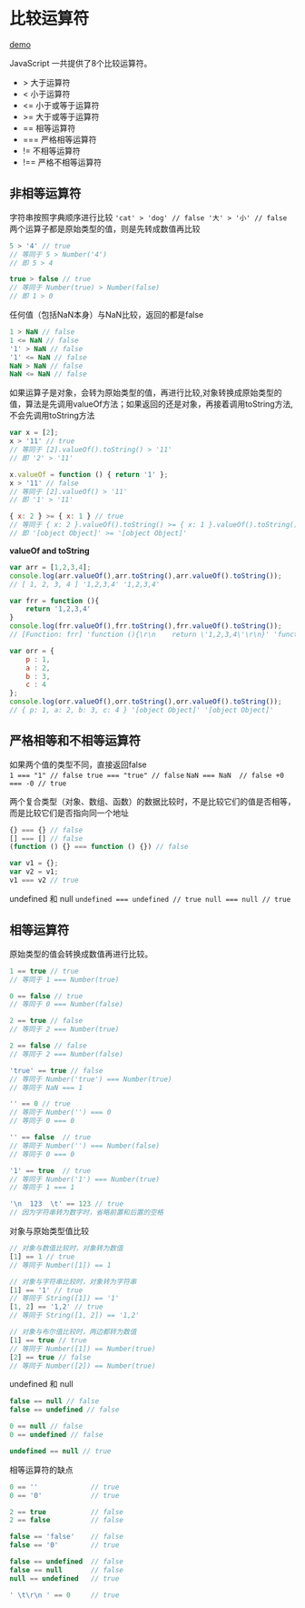 # 比较运算符

[demo](comparison.js)

JavaScript 一共提供了8个比较运算符。

- &gt; 大于运算符
- < 小于运算符
- <= 小于或等于运算符
- &gt;= 大于或等于运算符
- == 相等运算符
- === 严格相等运算符
- != 不相等运算符
- !== 严格不相等运算符

## 非相等运算符

字符串按照字典顺序进行比较 `'cat' > 'dog' // false '大' > '小' // false`
两个运算子都是原始类型的值，则是先转成数值再比较  

```javascript
5 > '4' // true
// 等同于 5 > Number('4')
// 即 5 > 4

true > false // true
// 等同于 Number(true) > Number(false)
// 即 1 > 0
```

任何值（包括NaN本身）与NaN比较，返回的都是false

```javascript
1 > NaN // false
1 <= NaN // false
'1' > NaN // false
'1' <= NaN // false
NaN > NaN // false
NaN <= NaN // false
```

如果运算子是对象，会转为原始类型的值，再进行比较,对象转换成原始类型的值，算法是先调用valueOf方法；如果返回的还是对象，再接着调用toString方法,不会先调用toString方法  

```javascript
var x = [2];
x > '11' // true
// 等同于 [2].valueOf().toString() > '11'
// 即 '2' > '11'

x.valueOf = function () { return '1' };
x > '11' // false
// 等同于 [2].valueOf() > '11'
// 即 '1' > '11'

{ x: 2 } >= { x: 1 } // true
// 等同于 { x: 2 }.valueOf().toString() >= { x: 1 }.valueOf().toString()
// 即 '[object Object]' >= '[object Object]'
```

**valueOf and toString**

```javascript
var arr = [1,2,3,4];
console.log(arr.valueOf(),arr.toString(),arr.valueOf().toString());
// [ 1, 2, 3, 4 ] '1,2,3,4' '1,2,3,4'

var frr = function (){
    return '1,2,3,4'
}
console.log(frr.valueOf(),frr.toString(),frr.valueOf().toString());
// [Function: frr] 'function (){\r\n    return \'1,2,3,4\'\r\n}' 'function (){\r\n    return \'1,2,3,4\'\r\n}'

var orr = {
    p : 1,
    a : 2,
    b : 3,
    c : 4
};
console.log(orr.valueOf(),orr.toString(),orr.valueOf().toString());
// { p: 1, a: 2, b: 3, c: 4 } '[object Object]' '[object Object]'
```

## 严格相等和不相等运算符

如果两个值的类型不同，直接返回false  
`1 === "1" // false true === "true" // false`
`NaN === NaN  // false +0 === -0 // true`

两个复合类型（对象、数组、函数）的数据比较时，不是比较它们的值是否相等，而是比较它们是否指向同一个地址  

```javascript
{} === {} // false
[] === [] // false
(function () {} === function () {}) // false

var v1 = {};
var v2 = v1;
v1 === v2 // true
```

undefined 和 null
`undefined === undefined // true null === null // true`

## 相等运算符

原始类型的值会转换成数值再进行比较。

```javascript
1 == true // true
// 等同于 1 === Number(true)

0 == false // true
// 等同于 0 === Number(false)

2 == true // false
// 等同于 2 === Number(true)

2 == false // false
// 等同于 2 === Number(false)

'true' == true // false
// 等同于 Number('true') === Number(true)
// 等同于 NaN === 1

'' == 0 // true
// 等同于 Number('') === 0
// 等同于 0 === 0

'' == false  // true
// 等同于 Number('') === Number(false)
// 等同于 0 === 0

'1' == true  // true
// 等同于 Number('1') === Number(true)
// 等同于 1 === 1

'\n  123  \t' == 123 // true
// 因为字符串转为数字时，省略前置和后置的空格
```

对象与原始类型值比较 

```javascript
// 对象与数值比较时，对象转为数值
[1] == 1 // true
// 等同于 Number([1]) == 1

// 对象与字符串比较时，对象转为字符串
[1] == '1' // true
// 等同于 String([1]) == '1'
[1, 2] == '1,2' // true
// 等同于 String([1, 2]) == '1,2'

// 对象与布尔值比较时，两边都转为数值
[1] == true // true
// 等同于 Number([1]) == Number(true)
[2] == true // false
// 等同于 Number([2]) == Number(true)
```

undefined 和 null

```javascript
false == null // false
false == undefined // false

0 == null // false
0 == undefined // false

undefined == null // true
```

相等运算符的缺点  

```javascript
0 == ''             // true
0 == '0'            // true

2 == true           // false
2 == false          // false

false == 'false'    // false
false == '0'        // true

false == undefined  // false
false == null       // false
null == undefined   // true

' \t\r\n ' == 0     // true
```
